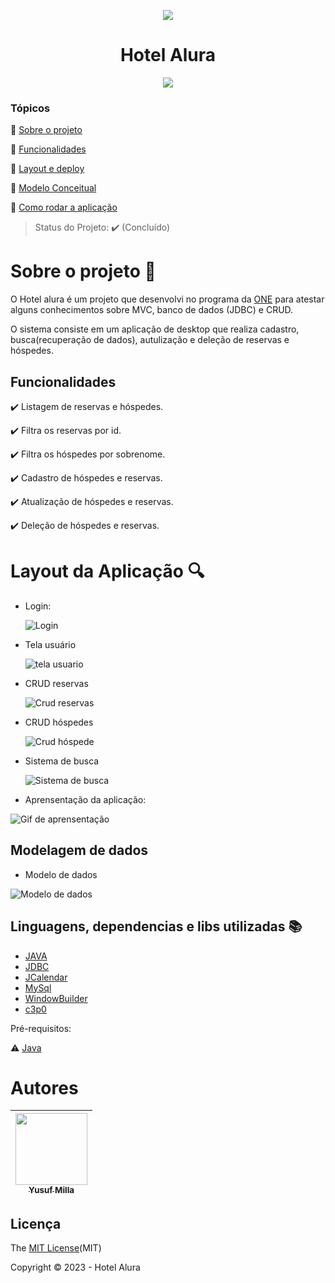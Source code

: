 <p align="center">
  <img src="src/imagens/aH-150px.png" />  
</p>  
<h1 align="center">  Hotel Alura  </h1>
<p align="center">
  <img src="http://img.shields.io/static/v1?label=License&message=MIT&color=green&style=for-the-badge"/>
</p>  

### Tópicos

:small_blue_diamond: [Sobre o projeto](#Sobre-o-projeto-open_file_folder)

:small_blue_diamond: [Funcionalidades](#Funcionalidades)

:small_blue_diamond: [Layout e deploy](#Layout-da-aplicação-mag_right)

:small_blue_diamond: [Modelo Conceitual](#Modelagem-de-dados)

:small_blue_diamond: [Como rodar a aplicação](#como-rodar-a-aplicação-arrow_forward)

> Status do Projeto: :heavy_check_mark: (Concluído)

# Sobre o projeto :open_file_folder:

O Hotel alura é um projeto que desenvolvi no programa da [ONE](https://www.oracle.com/br/education/oracle-next-education/) para atestar alguns conhecimentos sobre MVC, banco de dados (JDBC) e CRUD. 

<p>
O sistema consiste em um aplicação de desktop que realiza cadastro, busca(recuperação de dados), autulização e deleção de reservas e hóspedes.
</p>

## Funcionalidades

:heavy_check_mark: Listagem de reservas e hóspedes.

:heavy_check_mark: Filtra os reservas por id.

:heavy_check_mark: Filtra os hóspedes por sobrenome.

:heavy_check_mark: Cadastro de hóspedes e reservas.

:heavy_check_mark: Atualização de hóspedes e reservas.

:heavy_check_mark: Deleção de hóspedes e reservas.

# Layout da Aplicação :mag:


- Login:

  ![Login](/src/imagens/loginmd.png)

- Tela usuário 

  ![tela usuario](/src/imagens/usuariomd.png)

- CRUD reservas

  ![Crud reservas](/src/imagens/soreservamd.png)

- CRUD hóspedes

  ![Crud hóspede](/src/imagens/sohospedemd.png)

- Sistema de busca  

  ![Sistema de busca](/src/imagens/sobuscamd.png)

- Aprensentação da aplicação:

![Gif de aprensentação](/src/imagens/challenge-one-hotel.gif)

## Modelagem de dados

- Modelo de dados

![Modelo de dados](/src/imagens/modelagembd.png)


## Linguagens, dependencias e libs utilizadas :books:
- [JAVA](https://www.java.com/pt-BR/)
- [JDBC](https://spring.io/projects/spring-data-jpa) 
- [JCalendar](https://toedter.com/jcalendar/)
- [MySql](https://www.mysql.com/)
- [WindowBuilder](https://www.eclipse.org/windowbuilder/)
- [c3p0](https://www.mchange.com/projects/c3p0/)


Pré-requisitos: 

:warning: [Java](https://www.java.com/pt-BR/download/ie_manual.jsp?locale=pt_BR)


# Autores

| [<img src="https://avatars.githubusercontent.com/u/48777873?v=4" width=115><br><sub>Yusuf Milla</sub>](https://github.com/Damhafi) |
| :---: | 



## Licença

The [MIT License](/LICENSE)(MIT)

Copyright :copyright: 2023 - Hotel Alura
